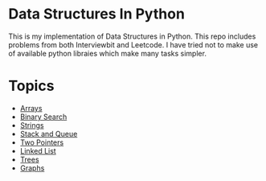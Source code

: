 # Data Structures In Python
This is my implementation of Data Structures in Python. This repo includes problems from both Interviewbit and Leetcode.
I have tried not to make use of available python libraies which make many tasks simpler.

# Topics

*   [Arrays](https://github.com/manjusv/DataStructuresInPython/tree/master/Arrays)
*   [Binary Search](https://github.com/manjusv/DataStructuresInPython/tree/master/BinarySearch)
*   [Strings](https://github.com/manjusv/DataStructuresInPython/tree/master/Strings)
*   [Stack and Queue](https://github.com/manjusv/DataStructuresInPython/tree/master/Stacks)
*   [Two Pointers](https://github.com/manjusv/DataStructuresInPython/tree/master/TwoPointers)
*   [Linked List](https://github.com/manjusv/DataStructuresInPython/tree/master/LinkedLists)
*   [Trees](https://github.com/manjusv/DataStructuresInPython/tree/master/Trees)
*   [Graphs](https://github.com/manjusv/DataStructuresInPython/tree/master/Graphs)
